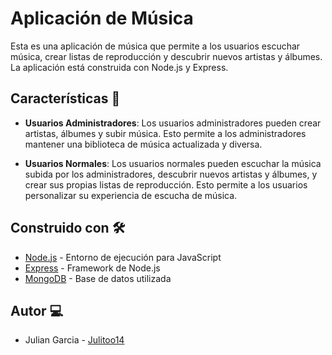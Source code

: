 # Aplicación de Música

Esta es una aplicación de música que permite a los usuarios escuchar música, crear listas de reproducción y descubrir nuevos artistas y álbumes. La aplicación está construida con Node.js y Express.

## Características 🎵

- **Usuarios Administradores**: Los usuarios administradores pueden crear artistas, álbumes y subir música. Esto permite a los administradores mantener una biblioteca de música actualizada y diversa.

- **Usuarios Normales**: Los usuarios normales pueden escuchar la música subida por los administradores, descubrir nuevos artistas y álbumes, y crear sus propias listas de reproducción. Esto permite a los usuarios personalizar su experiencia de escucha de música.

## Construido con 🛠️

* [Node.js](https://nodejs.org/) - Entorno de ejecución para JavaScript
* [Express](https://expressjs.com/) - Framework de Node.js
* [MongoDB](https://www.mongodb.com/) - Base de datos utilizada

## Autor 💻

* Julian Garcia - [Julitoo14](https://github.com/julitoo14)
